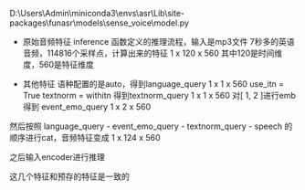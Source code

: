 D:\Users\Admin\miniconda3\envs\asr\Lib\site-packages\funasr\models\sense_voice\model.py

- 原始音频特征
inference 函数定义的推理流程，输入是mp3文件
7秒多的英语音频，114816个采样点，计算出来的特征 1 x 120 x 560 其中120是时间维度，560是特征维度


- 其他特征
语种配置的是auto，得到language_query 1 x 1 x 560
use_itn = True textnorm = withitn 得到textnorm_query 1 x 1 x 560
对[ 1, 2 ]进行emb得到 event_emo_query 1 x 2 x 560

然后按照 language_query - event_emo_query - textnorm_query - speech 的顺序进行cat，音频特征变成 1 x 124 x 560

之后输入encoder进行推理

这几个特征和预存的特征是一致的
